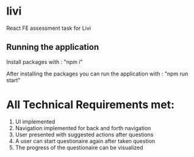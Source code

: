 # livi
React FE assessment task for Livi


## Running the application

Install packages with : "npm i"

After installing the packages you can run the application with : "npm run start"


# All Technical Requirements met:
1) UI implemented
2) Navigation implemented for back and forth navigation
3) User presented with suggested actions after questions
4) A user can start questionaire again after taken question
5) The progress of the questionaire can be visualized
